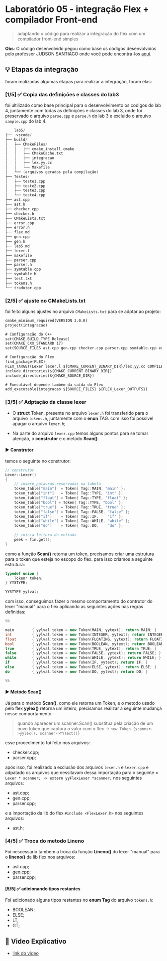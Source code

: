 # Laboratório 05 - integração Flex + compilador Front-end

> adaptando o código para realizar a integração do flex com um compilador front-end simples

**Obs**: O código desenvolvido pegou como base os códigos desenvolvidos pelo professor JUDSON SANTIAGO onde você pode encontra-los [aqui](https://github.com/JudsonSS/Compiladores).

## 💡 Etapas da integração

foram realizadas algumas etapas para realizar a integração, foram elas:

### [1/5] ✅ Copia das definições e classes do lab3

foi ultilizado como base principal para o desenvolvimento os codigos do lab 4, juntamente com todas as definições e classes do lab 3, onde foi preservado o arquivo `parse.cpp` e `parse.h` do lab 3 e excluido o arquivo `sample.cpp` do lab 4.

```objectivec
    lab5/
├── .vscode/
├── build/
│   ├── CMakeFiles/
│   │   ├── cmake_install.cmake
│   │   ├── CMakeCache.txt
│   │   ├── integracao
│   │   ├── lex.yy.cc
│   │   └── Makefile
│   └── (arquivos gerados pela compilação)
├── Testes/
│   ├── teste1.cpp
│   ├── teste2.cpp
│   ├── teste3.cpp
│   └── teste4.cpp
├── ast.cpp
├── ast.h
├── checker.cpp
├── checker.h
├── CMakeLists.txt
├── error.cpp
├── error.h
├── flex.md
├── gen.cpp
├── gen.h
├── lab5.md
├── lexer.l
├── makefile
├── parser.cpp
├── parser.h
├── symtable.cpp
├── symtable.h
├── test.txt
├── tokens.h
└── tradutor.cpp
```

### [2/5] ✅ ajuste no CMakeLists.txt

foi feito alguns ajustes no arquivo `CMakeLists.txt` para se adptar ao projeto:

```txt
cmake_minimum_required(VERSION 3.0.0)
project(integracao)

# Configuração do C++
set(CMAKE_BUILD_TYPE Release)
set(CMAKE_CXX_STANDARD 17)
set(SOURCE_FILES ast.cpp gen.cpp checker.cpp parser.cpp symtable.cpp error.cpp tradutor.cpp)

# Configuração do Flex
find_package(FLEX)
FLEX_TARGET(Lexer lexer.l ${CMAKE_CURRENT_BINARY_DIR}/lex.yy.cc COMPILE_FLAGS "-+")
include_directories(${CMAKE_CURRENT_BINARY_DIR})
include_directories(${CMAKE_SOURCE_DIR})

# Executável depende também da saída do Flex
add_executable(integracao ${SOURCE_FILES} ${FLEX_Lexer_OUTPUTS})
```
### [3/5] ✅ Adptação da classe lexer

- O **struct** Token, presente no arquivo `lexer.h` foi transferido para o arquivo `tokens.h`, juntamente com o **enun** TAG. com isso foi possivel apagar o arquivo `lexer.h`;

- Na parte do arquivo `lexer.cpp` temos alguns pontos para se tomar atenção, o **construtor** e o metodo **Scan()**.

#### ▶️ Construtor

temos o seguinte no construtor:

```cpp
// construtor 
Lexer::Lexer()
{
	// insere palavras-reservadas na tabela
	token_table["main"]  = Token{ Tag::MAIN, "main" };
	token_table["int"]   = Token{ Tag::TYPE, "int" };
	token_table["float"] = Token{ Tag::TYPE, "float" };
	token_table["bool"] = Token{ Tag::TYPE, "bool" };
	token_table["true"]  = Token{ Tag::TRUE, "true" };
	token_table["false"] = Token{ Tag::FALSE, "false" };
	token_table["if"]    = Token{ Tag::IF,    "if" };
	token_table["while"] = Token{ Tag::WHILE, "while" };
	token_table["do"]    = Token{ Tag::DO,    "do" };
	
	// inicia leitura da entrada
	peek = fin.get();
}
```

como a função **Scan()** retorna um token, precisamos criar uma estrutura para o token que esteja no escopo do flex. para isso criamos a seguinte estrutura:

```cpp
typedef union { 
    Token* token; 
} YYSTYPE; 

YYSTYPE yylval;
```

com isso, conseguimos fazer o mesmo comportamento do contrutor do lexer "manual" para o flex aplicando as seguintes ações nas regras definidas:

```cpp
%%

main        { yylval.token = new Token(MAIN, yytext); return MAIN; }
int         { yylval.token = new Token(INTEGER, yytext); return INTEGER; }
float       { yylval.token = new Token(FLOATING, yytext); return FLOATING; }
bool        { yylval.token = new Token(BOOLEAN, yytext); return BOOLEAN; }
true        { yylval.token = new Token(TRUE, yytext); return TRUE; }
false       { yylval.token = new Token(FALSE, yytext); return FALSE; }
while       { yylval.token = new Token(WHILE, yytext); return WHILE; }
if          { yylval.token = new Token(IF, yytext); return IF; }
else        { yylval.token = new Token(ELSE, yytext); return ELSE; }
do          { yylval.token = new Token(DO, yytext); return DO; }

%%
```

#### ▶️ Metódo Scan()

Já para o metódo **Scan()**, como ele retorna um Token, e o metodo usado pelo flex **yylex()** retorna um inteiro, precisamos realizar a seguinte mudança nesse comportamento:

> quando aparecer um scanner.Scan() substitua pela criação de um novo token que captura o valor com o flex -> `new Token {scanner->yylex(), scanner->YYText()}`

esse procedimento foi feito nos arquivos:

- checker.cpp;
- parser.cpp;

após isso, foi realizado a exclusão dos arquivos `lexer.h` e `lexer.cpp` e adpatado os arquivos que nessitavam dessa importação para o seguinte = `Lexer * scanner; -> extern yyFlexLexer *scanner;` nos seguintes arquivos:

- ast.cpp;
- gen.cpp;
- parser.cpp;

e a importação da lib do flex `#include <FlexLexer.h>` nos seguintes arquivos:

- ast.h;

### [4/5] ✅ Troca do metodo Lineno

Foi nescessario tambem a troca da função **Lineno()** do lexer "manual" para o **lineno()** da lib flex nos arquivos:

- ast.cpp;
- gen.cpp;
- parser.cpp;

#### [5/5] ✅ adicionando tipos restantes

Foi adicionado alguns tipos restantes no **enum Tag** do arquivo `tokens.h`:

- BOOLEAN;
- ELSE;
- LT;
- GT; 

## 🎥 Video Explicativo

- [link do video](https://youtu.be/eoezBEzsnKw)